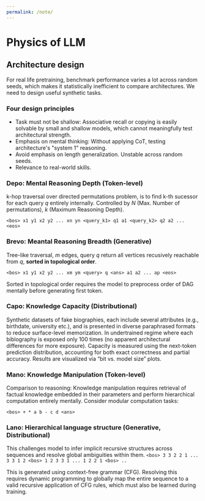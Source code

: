 ```yaml
---
permalink: /note/
---
```


# Physics of LLM


## Architecture design 

For real life pretraining, benchmark performance varies a lot across random seeds, which makes it statistically inefficient to compare architectures. We need to design useful  synthetic tasks.

### Four design principles
- Task must not be shallow: Associative recall or copying is easily solvable by small and shallow models, which cannot meaningfully test architectural strength.
- Emphasis on mental thinking: Without applying CoT, testing architecture's "system 1" reasoning.
- Avoid emphasis on length generalization. Unstable across random seeds.
- Relevance to real-world skills.

### Depo: Mental Reasoning Depth (Token-level)
k-hop traversal over directed permutations problem, is to find k-th sucessor for each query $q$ entirely internally.
Controlled by $N$ (Max. Number of permutations), $k$ (Maximum Reasoning Depth).


`<bos> x1 y1 x2 y2 ... xn yn <query_k1> q1 a1 <query_k2> q2 a2 ... <eos>`


### Brevo: Meantal Reasoning Breadth (Generative)
Tree-like traversal, $m$ edges, query $q$ return all vertices recusively reachable from $q$, **sorted in topological order**.

`<bos> x1 y1 x2 y2 ... xm ym <query> q <ans> a1 a2 ... ap <eos>`

Sorted in topological order requires the model to preprocess order of DAG mentally before generating first token.


### Capo: Knowledge Capacity (Distributional)


Synthetic datasets of fake biographies, each include several attributes (e.g., birthdate, university etc.), and is presented in diverse paraphrased formats to reduce surface-level memorization. In undertrained regime where each biblography is exposed only 100 times (no apparent architectural differences for more exposure). Capacity is measured using the next-token prediction distribution, accounting
for both exact correctness and partial accuracy. Results are visualized via “bit vs. model size” plots.


### Mano: Knowledge Manipulation (Token-level)

Comparison to reasoning: Knowledge manipulation requires retrieval of factual knowledge embedded in their parameters and perform hierarchical computation entirely mentally. Consider modular computation tasks:

`<bos> + * a b - c d <ans> `


### Lano: Hierarchical language structure (Generative, Distributional)

This challenges model to infer implicit recursive structures across sequences and resolve global ambiguities within them.
`<bos> 3 3 2 2 1 ... 3 3 1 2 <bos> 1 2 3 3 1 ... 1 2 2 1 <bos> ..`

This is generated using context-free grammar (CFG). Resolving this requires dynamic programming to globally map the entire sequence to a valid recursive application of CFG rules, which must also be learned during training.